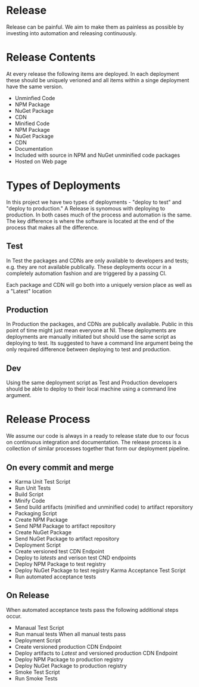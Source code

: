 # Release
Release can be painful. We aim to make them as painless as possible by investing into automation and releasing continuously. 

# Release Contents
At every release the following items are deployed. In each deployment these should be uniquely verioned and all items within a singe deployment have the same version.
- Unminfied Code
 - NPM Package
 - NuGet Package
 - CDN
- Minified Code
 - NPM Package
 - NuGet Package
 - CDN
- Documentation
 - Included with source in NPM and NuGet unminified code packages
 - Hosted on Web page

# Types of Deployments
In this project we have two types of deployments - "deploy to test" and "deploy to production." A Release is synomous with deploying to production. In both cases much of the process and automation is the same. The key difference is where the software is located at the end of the process that makes all the difference. 

## Test
In Test the packages and CDNs are only available to developers and tests; e.g. they are not available publically. These deployments occur in a completely automation fashion and are triggered by a passing CI. 

Each package and CDN will go both into a uniquely version place as well as a "Latest" location 

## Production
In Production the packages, and CDNs are publically available. Public in this point of time might just mean everyone at NI. These deployments are deployments are manually initiated but should use the same script as deploying to test. Its suggested to have a command line argument being the only required difference between deploying to test and production. 

## Dev
Using the same deployment script as Test and Production developers should be able to deploy to their local machine using a command line argument. 

# Release Process
We assume our code is always in a ready to release state due to our focus on continuous integration and documentation. The release process is a collection of similar processes together that form our deployment pipeline.

## On every commit and merge
- Karma Unit Test Script
 - Run Unit Tests
- Build Script
 - Minify Code
 - Send build artifacts (minified and unminified code) to artifact reporsitory
- Packaging Script
 - Create NPM Package
 - Send NPM Package to artifact repository
 - Create NuGet Package
 - Send NuGet Package to artifact repository
- Deployment Script
 - Create versioned test CDN Endpoint
 - Deploy to *latests* and verison test CND endpoints
 - Deploy NPM Package to test registry
 - Deploy NuGet Package to test registry
Karma Acceptance Test Script
 - Run automated acceptance tests

## On Release
When automated acceptance tests pass the following additional steps occur. 
- Manaual Test Script
 - Run manual tests
When all manual tests pass
- Deployment Script
 - Create versioned production CDN Endpoint
 - Deploy artifacts to *Latest* and versioned production CDN Endpoint
 - Deploy NPM Package to production registry
 - Deploy NuGet Package to production registry
- Smoke Test Script
 - Run Smoke Tests

